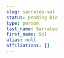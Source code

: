 ```yaml
---
slug: sarratea-sol
status: pending bio
type: person
last_name: Sarratea
first_name: Sol
alias: null
affiliations: []
---
```


